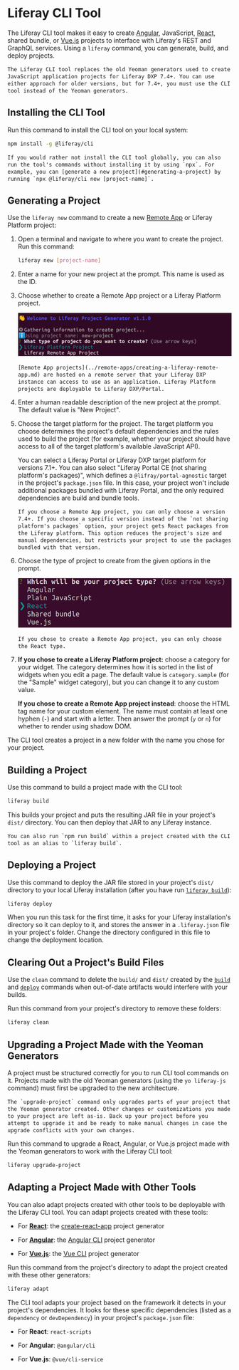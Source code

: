 # Liferay CLI Tool

The Liferay CLI tool makes it easy to create [Angular](https://angular.io/), JavaScript, [React](https://reactjs.org/), shared bundle, or [Vue.js](https://vuejs.org/) projects to interface with Liferay's REST and GraphQL services. Using a `liferay` command, you can generate, build, and deploy projects. 

```{note}
The Liferay CLI tool replaces the old Yeoman generators used to create JavaScript application projects for Liferay DXP 7.4+. You can use either approach for older versions, but for 7.4+, you must use the CLI tool instead of the Yeoman generators.
```

## Installing the CLI Tool

Run this command to install the CLI tool on your local system:

```bash
npm install -g @liferay/cli
```

```{note}
If you would rather not install the CLI tool globally, you can also run the tool's commands without installing it by using `npx`. For example, you can [generate a new project](#generating-a-project) by running `npx @liferay/cli new [project-name]`.
```

## Generating a Project

Use the `liferay new` command to create a new [Remote App](../remote-apps/creating-a-liferay-remote-app.md) or Liferay Platform project:

1. Open a terminal and navigate to where you want to create the project. Run this command:

	```bash
	liferay new [project-name]
	```

1. Enter a name for your new project at the prompt. This name is used as the ID.

1. Choose whether to create a Remote App project or a Liferay Platform project.

   ![Use the arrow keys and press Enter to select a Remote App or Liferay Platform project.](./liferay-cli-tool/images/01.png)

   ```{note}
   [Remote App projects](../remote-apps/creating-a-liferay-remote-app.md) are hosted on a remote server that your Liferay DXP instance can access to use as an application. Liferay Platform projects are deployable to Liferay DXP/Portal.
   ```

1. Enter a human readable description of the new project at the prompt. The default value is "New Project".

1. Choose the target platform for the project. The target platform you choose determines the project's default dependencies and the rules used to build the project (for example, whether your project should have access to all of the target platform's available JavaScript API).

   You can select a Liferay Portal or Liferay DXP target platform for versions 7.1+. You can also select "Liferay Portal CE (not sharing platform's packages)", which defines a `@lifray/portal-agnostic` target in the project's `package.json` file. In this case, your project won't include additional packages bundled with Liferay Portal, and the only required dependencies are build and bundle tools.

   ```{note}
   If you choose a Remote App project, you can only choose a version 7.4+. If you choose a specific version instead of the `not sharing platform's packages` option, your project gets React packages from the Liferay platform. This option reduces the project's size and manual dependencies, but restricts your project to use the packages bundled with that version.
   ```

1. Choose the type of project to create from the given options in the prompt.

    ![Use the arrow keys and press Enter to select the type of project to create.](./liferay-cli-tool/images/02.png)

    ```{note}
    If you chose to create a Remote App project, you can only choose the React type.
    ```

1. **If you chose to create a Liferay Platform project:** choose a category for your widget. The category determines how it is sorted in the list of widgets when you edit a page. The default value is `category.sample` (for the "Sample" widget category), but you can change it to any custom value.

	**If you chose to create a Remote App project instead**: choose the HTML tag name for your custom element. The name must contain at least one hyphen (`-`) and start with a letter. Then answer the prompt (`y` or `n`) for whether to render using shadow DOM.

The CLI tool creates a project in a new folder with the name you chose for your project.

## Building a Project

Use this command to build a project made with the CLI tool:

```bash
liferay build
```

This builds your project and puts the resulting JAR file in your project's `dist/` directory. You can then deploy that JAR to any Liferay instance.

```{note}
You can also run `npm run build` within a project created with the CLI tool as an alias to `liferay build`.
```

## Deploying a Project

Use this command to deploy the JAR file stored in your project's `dist/` directory to your local Liferay installation (after you have run [`liferay build`](#building-a-project)):

```bash
liferay deploy
```

When you run this task for the first time, it asks for your Liferay installation's directory so it can deploy to it, and stores the answer in a `.liferay.json` file in your project's folder. Change the directory configured in this file to change the deployment location.

## Clearing Out a Project's Build Files

Use the `clean` command to delete the `build/` and `dist/` created by the [`build`](#building-a-project) and [`deploy`](#deploying-a-project) commands when out-of-date artifacts would interfere with your builds.

Run this command from your project's directory to remove these folders:

```bash
liferay clean
```

## Upgrading a Project Made with the Yeoman Generators

A project must be structured correctly for you to run CLI tool commands on it. Projects made with the old Yeoman generators (using the `yo liferay-js` command) must first be upgraded to the new architecture.

```{warning}
The `upgrade-project` command only upgrades parts of your project that the Yeoman generator created. Other changes or customizations you made to your project are left as-is. Back up your project before you attempt to upgrade it and be ready to make manual changes in case the upgrade conflicts with your own changes.
```

Run this command to upgrade a React, Angular, or Vue.js project made with the Yeoman generators to work with the Liferay CLI tool:

```bash
liferay upgrade-project
```

## Adapting a Project Made with Other Tools

You can also adapt projects created with other tools to be deployable with the Liferay CLI tool. You can adapt projects created with these tools:

* For [**React**](https://reactjs.org/): the [create-react-app](https://reactjs.org/) project generator

* For [**Angular**](https://angular.io/): the [Angular CLI](https://cli.angular.io/) project generator

* For [**Vue.js**](https://vuejs.org/): the [Vue CLI](https://cli.vuejs.org/) project generator

Run this command from the project's directory to adapt the project created with these other generators:

```bash
liferay adapt
```

The CLI tool adapts your project based on the framework it detects in your project's dependencies. It looks for these specific dependencies (listed as a `dependency` or `devDependency`) in your project's `package.json` file:

* For **React**: `react-scripts`

* For **Angular**: `@angular/cli`

* For **Vue.js**: `@vue/cli-service`
